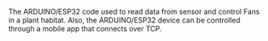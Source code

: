 The ARDUINO/ESP32 code used to read data from sensor and control Fans in a plant habitat. Also, the ARDUINO/ESP32 device can be controlled through a mobile app that connects over TCP.
